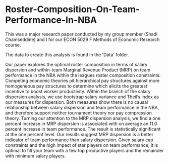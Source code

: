 # Roster-Composition-On-Team-Performance-In-NBA

This was a major research paper conducted by my group member (Shadi Chamseddine) and I for our ECON 5029 F Methods of Economic Research course.

The data to create this analysis is found in the 'Data' folder.

Our paper explores the optimal roster composition in terms of salary dispersion and within-team Marginal Revenue Product (MRP) on team performance in the NBA within the leagues roster composition constraints. Competing economic theories pit hierarchical pay structures against more homogeneous pay structures to determine which elicits the greatest incentive to boost worker productivity. Within the branch of the salary dispersion analysis, we use bootstrap salary variance and Theil’s index as our measures for dispersion. Both measures show there is no causal relationship between salary dispersion and team performance in the NBA, and therefore support neither tournament theory nor pay compression theory. Turning our attention to the MRP dispersion analysis, we find a one percent increase in MRP dispersion is associated with on average an 11.0 percent increase in team performance. The result is statistically significant at the one percent level. Our results suggest MRP dispersion is a better indicator of team performance than salary dispersion. Given salary cap constraints and the high impact of star players on team performance, it is optimal to fill your team with a few top productive players and the remainder with minimum salary players.
